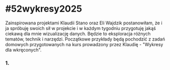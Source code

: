 # #52wykresy2025
Zainspirowana projektami Klaudii Stano oraz Eli Wajdzik postanowiłam, że i ja spróbuję swoich sił w projekcie i w każdym tygodniu przygotuję jakąś ciekawą dla mnie wizualizację danych. Będzie to eksploracja różnych tematów, technik i narzędzi. Początkowe przykłady będą pochodzić z zadań domowych przygotowanych na kurs prowadzony przez Klaudię - "Wykresy dla wkręconych".

### 1. 
